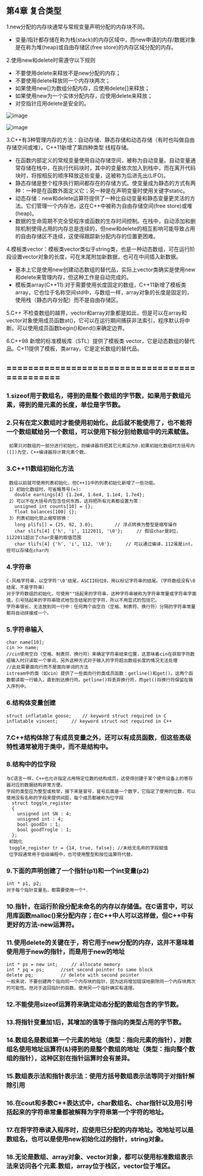 ## 第4章 复合类型

1.new分配的内存块通常与常规变量声明分配的内存块不同。		
- 变量/指针都存储在称为栈(stack)的内存区域中，而new申请的内存/数据对象是在称为堆(heap)或自由存储区(free store)的内存区域分配的内存。
  
2.使用new和delete时需遵守以下规则		
- 不要使用delete来释放不是new分配的内存；	
- 不要使用delete释放同一个内存块两次；	
- 如果使用new[]为数组分配内存，应使用delete[]来释放；	
- 如果使用new为一个实体分配内存，应使用delete来释放；	
- 对空指针应用delete是安全的。	

![image](https://github.com/liam1992-web/cpp_study_notes/assets/61104738/de1ab0bf-7dc8-41f0-905d-0f90c126ec59)

![image](https://github.com/liam1992-web/cpp_study_notes/assets/61104738/ca4f39b8-3faf-4c02-95d8-6ffa7162752a)

3.C++有3种管理内存的方法：自动存储、静态存储和动态存储（有时也叫做自由存储空间或堆）。C++11新增了第四种类型 线程存储。

- 在函数内部定义的常规变量使用自动存储空间，被称为自动变量。自动变量通常存储在栈中，在执行代码块时，其中的变量依次加入到栈中，而在离开代码块时，将按相反的顺序释放这些变量，这被称为后进先出(LIFO)。
- 静态存储是整个程序执行期间都存在的存储方式。使变量成为静态的方式有两种：一种是在函数外面定义它；另一种是在声明变量时使用关键字static。			
- 动态存储：new和delete运算符提供了一种比自动变量和静态变量更灵活的方法。它们管理一个内存池，这在C++中被称为自由存储空间(free store)或堆(heap)。			
- 数据的生命周期不完全受程序或函数的生存时间控制。在栈中，自动添加和删除机制使得占用的内存总是连续的，但new和delete的相互影响可能导致占用的自由存储区不连续，这使得跟踪新分配内存的位置更困难。		
				
4.模板类vector：模板类vector类似于string类，也是一种动态数组，可在运行阶段设置vector对象的长度，可在末尾附加新数据，也可在中间插入新数据。				
- 基本上它是使用new创建动态数组的替代品，实际上vector类确实是使用new和delete来管理内存，但这种工作是自动完成的。			
- 模板类array(C++11):对于需要使用长度固定的数组，C++11新增了模板类array，它也位于名称空间std中，与数组一样，array对象的长度是固定的，使用栈（静态内存分配）而不是自由存储区。				
				
5.C++ 不检查数组的越界，vector和array对象都是如此，但是可以在array和vector对象使用成员函数at()，它可以在运行期间捕获非法索引，程序默认将中断。可以使用成员函数begin()和end()来确定边界。				
				
6.C++98 新增的标准模板库（STL）提供了模板类 vector，它是动态数组的替代品。C+11提供了模板，类array，它是定长数组的替代品。				

## =============================================
### 1.sizeof用于数组名，得到的是整个数组的字节数，如果用于数组元素，得到的是元素的长度，单位是字节数。
### 2.只有在定义数组时才能使用初始化，此后就不能使用了，也不能将一个数组赋给另一个数组，可以使用下标分别给数组中的元素赋值。
     如果只对数组的一部分进行初始化，则编译器将把其它元素设为0.如果初始化数组时方括号内([])为空，C++编译器将计算元素个数。
### 3.C++11数组初始化方法
     数组以前就可使用列表初始化，但C++11中的列表初始化新增了一些功能。
     1）初始化数组时，可省略等号(=):
       double earnings[4] {1.2e4, 1.6e4, 1.1e4, 1.7e4};
     2）可以不在大括号内包含任何东西，这将把所有元素都设置为零：
       unsigned int counts[10] = {};
       float balances[100] {};
     3）列表初始化禁止缩窄转换：
       long plifs[] = {25, 92, 3.0};   		// 浮点转换为整型是缩窄操作
       char slifs[4] {'h', 'i', 1122011, '\0'};		// 假设char是8位，1122011超出了char变量的取值范围
       char tlifs[4] {'h', 'i', 112, '\0'};		// 可以通过编译，112虽是int，但可以存储在char内

### 4.字符串
    C-风格字符串，以空字符'\0'结尾，ASCII码位0，用以标记字符串的结尾。（字符数组没有\0结尾，不是字符串）
    对于字符数组的初始化，可使用""括起来的字符串，这种字符串被称为字符串常量或字符串字面值，引号括起来的字符串隐式地包含结尾的空字符，所以不用显式的包括它。
    字符串很长，无法放到同一行中：任何两个由空白（空格、制表符、换行符）分隔的字符串常量都将自动拼接成一个。
    
### 5.字符串输入
    char name[10];
    cin >> name;
    //cin使用空白（空格、制表符、换行符）来确定字符串结束位置，这意味着cin在获取字符数组输入时只读取一个单词，另外这种方式对于输入的字符超出数组长度的情况无法处理
    //此处需要面向行而不是面向单词的方法
    istream中的类（如cin）提供了一些面向行的类成员函数：getline()和get()。这两个函数都读取一行输入，直到到达换行符。getline()将丢弃换行符，而get()将换行符保留在输入序列中。

### 6.结构体变量创建
    struct inflatable goose; 	// keyword struct required in C
    inflatable vincent;		// keyword struct not required in C++

### 7.C++结构体除了有成员变量之外，还可以有成员函数，但这些高级特性通常被用于类中，而不是结构中。

### 8.结构中的位字段
    与C语言一样，C++也允许指定占用特定位数的结构成员，这使得创建于某个硬件设备上的寄存器对应的数据结构非常方便。
    字段的类型应为整型或枚举，接下来是冒号，冒号后面是一个数字，它指定了使用的位数，可以使用没有名称的字段来提供间距，每个成员都被称为位字段
      struct toggle_register
      {
        unsigned int SN : 4;
	    unsigned int : 4;
 	    bool goodIn : 1;
  	    bool goodTrogle : 1;
      };
     初始化
     toggle_register tr = {14, true, false}; //未给无名称的字段赋值
     位字段通常用于低级编程中，也可使用整型和按位运算符代替。
### 9.下面的声明创建了一个指针(p1)和一个int变量(p2)
    int * p1, p2;
    对于每个指针变量名，都需要使用一个*.
### 10.指针，在运行阶段分配未命名的内存以存储值。在C语言中，可以用库函数malloc()来分配内存；在C++中人可以这样做，但C++中有更好的方法-new运算符。
### 11.使用delete的关键在于，将它用于new分配的内存，这并不意味着使用用于new的指针，而是用于new的地址
    int * ps = new int;		// allocate memory
    int * pq = ps;		//set second pointer to same block
    delete pq;			// delete with second pointer
    一般来说，不要创建两个指向同一个内存块的指针，因为这将增加错误地删除同一个内存块两次的可能性。但对于返回指针的函数，使用另一个指针确实有道理。
### 12.不能使用sizeof运算符来确定动态分配的数组包含的字节数。
### 13.将指针变量加1后，其增加的值等于指向的类型占用的字节数。
### 14.数组名是数组第一个元素的地址（类型：指向元素的指针），对数组名使用地址运算符(&)得到的是整个数组的地址（类型：指向整个数组的指针），这种区别在指针运算时会有差异。
### 15.数组表示法和指针表示法：使用方括号数组表示法等同于对指针解除引用
### 16.在cout和多数C++表达式中，char数组名、char指针以及用引号括起来的字符串常量都被解释为字符串第一个字符的地址。
### 17.在将字符串读入程序时，应使用已分配的内存地址。改地址可以是数组名，也可以是使用new初始化过的指针，string对象。
### 18.无论是数组、array对象、vector对象，都可以使用标准数组表示法来访问各个元素.数组，array位于栈区，vector位于堆区。
